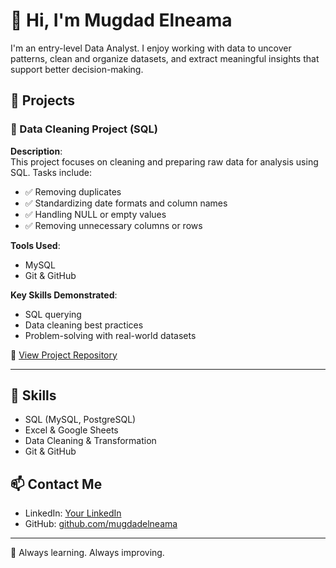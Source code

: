 # 👋 Hi, I'm Mugdad Elneama

I'm an entry-level Data Analyst. I enjoy working with data to uncover patterns, clean and organize datasets, and extract meaningful insights that support better decision-making.

## 📂 Projects

### 🧹 Data Cleaning Project (SQL)

**Description**:  
This project focuses on cleaning and preparing raw data for analysis using SQL. Tasks include:

- ✅ Removing duplicates  
- ✅ Standardizing date formats and column names  
- ✅ Handling NULL or empty values  
- ✅ Removing unnecessary columns or rows  

**Tools Used**:  
- MySQL  
- Git & GitHub  

**Key Skills Demonstrated**:  
- SQL querying  
- Data cleaning best practices  
- Problem-solving with real-world datasets

📌 [View Project Repository](https://github.com/mugdadelneama/data-_cleaning_-project)

---

## 🔧 Skills

- SQL (MySQL, PostgreSQL)
- Excel & Google Sheets
- Data Cleaning & Transformation
- Git & GitHub

## 📫 Contact Me

- LinkedIn: [Your LinkedIn](#)
- GitHub: [github.com/mugdadelneama](https://github.com/mugdadelneama)

---

🚀 Always learning. Always improving.
